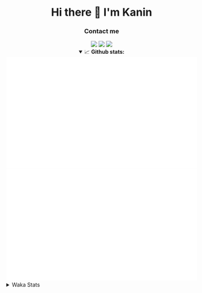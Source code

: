 <div align="center">
 <h1>Hi there 👋 I'm Kanin</h1>
 <h3>Contact me</h3>
 <a href="mailto:im@kanin.dev"><img src="https://img.shields.io/badge/gmail-%23D14836.svg?&style=for-the-badge&logo=gmail&logoColor=white"/></a>
 <a href="https://twitter.com/KaninDev"><img src="https://img.shields.io/badge/twitter-%231DA1F2.svg?&style=for-the-badge&logo=twitter&logoColor=white"/></a>
 <a href="https://www.linkedin.com/in/KaninDev"><img src="https://img.shields.io/badge/linkedin-%230077B5.svg?&style=for-the-badge&logo=linkedin&logoColor=white"/></a>
<details open>
  <summary>📈 <b>Github stats:</b></summary>
  <img src="https://github.com/Kanin/Kanin/blob/master/scripts/GitHubStats/generated/overview.svg"/>
  <img src="https://github.com/Kanin/Kanin/blob/master/scripts/GitHubStats/generated/languages.svg"/>
</details>
</div>

<details>
 <summary>Waka Stats</summary>

<!--START_SECTION:waka-->
![Profile Views](http://img.shields.io/badge/Profile%20Views-36-blue)

![Lines of code](https://img.shields.io/badge/From%20Hello%20World%20I%27ve%20Written-29820%20lines%20of%20code-blue)

**🐱 My Github Data** 

> 🏆 77 Contributions in the Year 2021
 > 
> 📦 35.0 kB Used in Github's Storage 
 > 
> 🚫 Not Opted to Hire
 > 
> 📜 8 Public Repositories 
 > 
> 🔑 5 Private Repositories  
 > 
**I'm an Early 🐤** 

```text
🌞 Morning    96 commits     ████░░░░░░░░░░░░░░░░░░░░░   17.81% 
🌆 Daytime    211 commits    █████████░░░░░░░░░░░░░░░░   39.15% 
🌃 Evening    111 commits    █████░░░░░░░░░░░░░░░░░░░░   20.59% 
🌙 Night      121 commits    █████░░░░░░░░░░░░░░░░░░░░   22.45%

```
📅 **I'm Most Productive on Monday** 

```text
Monday       123 commits    █████░░░░░░░░░░░░░░░░░░░░   22.82% 
Tuesday      84 commits     ████░░░░░░░░░░░░░░░░░░░░░   15.58% 
Wednesday    93 commits     ████░░░░░░░░░░░░░░░░░░░░░   17.25% 
Thursday     59 commits     ██░░░░░░░░░░░░░░░░░░░░░░░   10.95% 
Friday       51 commits     ██░░░░░░░░░░░░░░░░░░░░░░░   9.46% 
Saturday     50 commits     ██░░░░░░░░░░░░░░░░░░░░░░░   9.28% 
Sunday       79 commits     ███░░░░░░░░░░░░░░░░░░░░░░   14.66%

```


📊 **This Week I Spent My Time On** 

```text
⌚︎ Time Zone: America/New_York

💬 Programming Languages: 
Python                   5 hrs 19 mins       █████████████████░░░░░░░░   69.57% 
JavaScript               1 hr 2 mins         ███░░░░░░░░░░░░░░░░░░░░░░   13.73% 
SCSS                     1 hr                ███░░░░░░░░░░░░░░░░░░░░░░   13.22% 
JSX                      5 mins              ░░░░░░░░░░░░░░░░░░░░░░░░░   1.23% 
JSON                     3 mins              ░░░░░░░░░░░░░░░░░░░░░░░░░   0.73%

🔥 Editors: 
PyCharm                  5 hrs 22 mins       █████████████████░░░░░░░░   70.33% 
IntelliJ                 2 hrs 16 mins       ███████░░░░░░░░░░░░░░░░░░   29.67%

🐱‍💻 Projects: 
CGLS                     2 hrs 44 mins       █████████░░░░░░░░░░░░░░░░   35.86% 
Naila.bot                2 hrs 21 mins       ███████░░░░░░░░░░░░░░░░░░   30.95% 
Kanin                    1 hr                ███░░░░░░░░░░░░░░░░░░░░░░   13.12% 
powercord                38 mins             ██░░░░░░░░░░░░░░░░░░░░░░░   8.37% 
managed                  31 mins             █░░░░░░░░░░░░░░░░░░░░░░░░   6.96%

💻 Operating System: 
Linux                    7 hrs 38 mins       █████████████████████████   100.0%

```

**I Mostly Code in Python** 

```text
Python                   20 repos            ███████████████████░░░░░░   76.92% 
JavaScript               3 repos             ███░░░░░░░░░░░░░░░░░░░░░░   11.54% 
Kotlin                   1 repo              █░░░░░░░░░░░░░░░░░░░░░░░░   3.85% 
HTML                     1 repo              █░░░░░░░░░░░░░░░░░░░░░░░░   3.85% 
Java                     1 repo              █░░░░░░░░░░░░░░░░░░░░░░░░   3.85%

```


**Timeline**

![Chart not found](https://raw.githubusercontent.com/Kanin/Kanin/master/charts/bar_graph.png) 


<!--END_SECTION:waka-->
</details>
